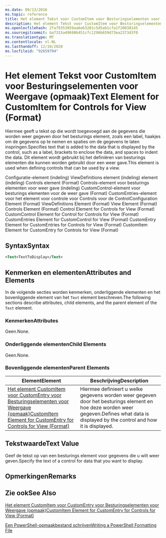 ```yaml
---
ms.date: 09/13/2016
ms.topic: reference
title: Het element Tekst voor CustomItem voor Besturingselementen voor Weergave (opmaak)
description: Het element Tekst voor CustomItem voor Besturingselementen voor Weergave (opmaak)
ms.openlocfilehash: 2fa79353059aa6e63201c5d5ab1cfa1f20038145
ms.sourcegitcommit: ba7315a496986451cfc1296b659d73ea2373d3f0
ms.translationtype: MT
ms.contentlocale: nl-NL
ms.lasthandoff: 12/10/2020
ms.locfileid: "92659794"
---
```

# <a name="text-element-for-customitem-for-controls-for-view-format"></a><span data-ttu-id="8fdc1-103">Het element Tekst voor CustomItem voor Besturingselementen voor Weergave (opmaak)</span><span class="sxs-lookup"><span data-stu-id="8fdc1-103">Text Element for CustomItem for Controls for View (Format)</span></span>

<span data-ttu-id="8fdc1-104">Hiermee geeft u tekst op die wordt toegevoegd aan de gegevens die worden weer gegeven door het besturings element, zoals een label, haakjes om de gegevens op te nemen en spaties om de gegevens te laten inspringen.</span><span class="sxs-lookup"><span data-stu-id="8fdc1-104">Specifies text that is added to the data that is displayed by the control, such as a label, brackets to enclose the data, and spaces to indent the data.</span></span> <span data-ttu-id="8fdc1-105">Dit element wordt gebruikt bij het definiëren van besturings elementen die kunnen worden gebruikt door een weer gave.</span><span class="sxs-lookup"><span data-stu-id="8fdc1-105">This element is used when defining controls that can be used by a view.</span></span>

<span data-ttu-id="8fdc1-106">Configuratie-element (indeling) ViewDefinitions element (indeling) element (indeling) Controls element (Format) Controls-element voor besturings elementen voor weer gave (indeling) CustomControl-element voor besturings elementen voor de weer gave (Format) CustomEntries-element voor het element voor controle voor Controls voor de Control</span><span class="sxs-lookup"><span data-stu-id="8fdc1-106">Configuration Element (Format) ViewDefinitions Element (Format) View Element (Format) Controls Element (Format) Control Element for Controls for View (Format) CustomControl Element for Control for Controls for View (Format) CustomEntries Element for CustomControl for View (Format) CustomEntry Element for CustomEntries for Controls for View (Format) CustomItem Element for CustomEntry for Controls for View (Format)</span></span>

## <a name="syntax"></a><span data-ttu-id="8fdc1-107">Syntax</span><span class="sxs-lookup"><span data-stu-id="8fdc1-107">Syntax</span></span>

```xml
<Text>TextToDisplay</Text>
```

## <a name="attributes-and-elements"></a><span data-ttu-id="8fdc1-108">Kenmerken en elementen</span><span class="sxs-lookup"><span data-stu-id="8fdc1-108">Attributes and Elements</span></span>

<span data-ttu-id="8fdc1-109">In de volgende secties worden kenmerken, onderliggende elementen en het bovenliggende element van het `Text` element beschreven.</span><span class="sxs-lookup"><span data-stu-id="8fdc1-109">The following sections describe attributes, child elements, and the parent element of the `Text` element.</span></span>

### <a name="attributes"></a><span data-ttu-id="8fdc1-110">Kenmerken</span><span class="sxs-lookup"><span data-stu-id="8fdc1-110">Attributes</span></span>

<span data-ttu-id="8fdc1-111">Geen.</span><span class="sxs-lookup"><span data-stu-id="8fdc1-111">None.</span></span>

### <a name="child-elements"></a><span data-ttu-id="8fdc1-112">Onderliggende elementen</span><span class="sxs-lookup"><span data-stu-id="8fdc1-112">Child Elements</span></span>

<span data-ttu-id="8fdc1-113">Geen.</span><span class="sxs-lookup"><span data-stu-id="8fdc1-113">None.</span></span>

### <a name="parent-elements"></a><span data-ttu-id="8fdc1-114">Bovenliggende elementen</span><span class="sxs-lookup"><span data-stu-id="8fdc1-114">Parent Elements</span></span>

|<span data-ttu-id="8fdc1-115">Element</span><span class="sxs-lookup"><span data-stu-id="8fdc1-115">Element</span></span>|<span data-ttu-id="8fdc1-116">Beschrijving</span><span class="sxs-lookup"><span data-stu-id="8fdc1-116">Description</span></span>|
|-------------|-----------------|
|[<span data-ttu-id="8fdc1-117">Het element CustomItem voor CustomEntry voor Besturingselementen voor Weergave (opmaak)</span><span class="sxs-lookup"><span data-stu-id="8fdc1-117">CustomItem Element for CustomEntry for Controls for View (Format)</span></span>](./customitem-element-for-customentry-for-controls-for-view-format.md)|<span data-ttu-id="8fdc1-118">Hiermee definieert u welke gegevens worden weer gegeven door het besturings element en hoe deze worden weer gegeven.</span><span class="sxs-lookup"><span data-stu-id="8fdc1-118">Defines what data is displayed by the control and how it is displayed.</span></span>|

## <a name="text-value"></a><span data-ttu-id="8fdc1-119">Tekstwaarde</span><span class="sxs-lookup"><span data-stu-id="8fdc1-119">Text Value</span></span>

<span data-ttu-id="8fdc1-120">Geef de tekst op van een besturings element voor gegevens die u wilt weer geven.</span><span class="sxs-lookup"><span data-stu-id="8fdc1-120">Specify the text of a control for data that you want to display.</span></span>

## <a name="remarks"></a><span data-ttu-id="8fdc1-121">Opmerkingen</span><span class="sxs-lookup"><span data-stu-id="8fdc1-121">Remarks</span></span>

## <a name="see-also"></a><span data-ttu-id="8fdc1-122">Zie ook</span><span class="sxs-lookup"><span data-stu-id="8fdc1-122">See Also</span></span>

[<span data-ttu-id="8fdc1-123">Het element CustomItem voor CustomEntry voor Besturingselementen voor Weergave (opmaak)</span><span class="sxs-lookup"><span data-stu-id="8fdc1-123">CustomItem Element for CustomEntry for Controls for View (Format)</span></span>](./customitem-element-for-customentry-for-controls-for-view-format.md)

[<span data-ttu-id="8fdc1-124">Een PowerShell-opmaakbestand schrijven</span><span class="sxs-lookup"><span data-stu-id="8fdc1-124">Writing a PowerShell Formatting File</span></span>](./writing-a-powershell-formatting-file.md)
